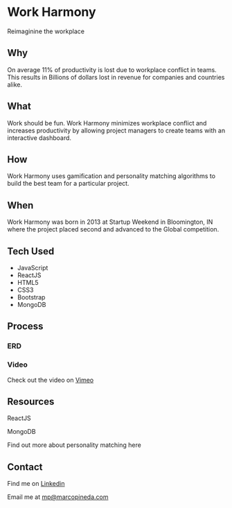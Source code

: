 # Work Harmony 

Reimaginine the workplace

## Why

On average 11% of productivity is lost due to workplace conflict in teams. This results in Billions of dollars lost in revenue for companies and countries alike. 

## What

Work should be fun.
Work Harmony minimizes workplace conflict and increases productivity by allowing project managers to create teams with an interactive dashboard.

## How

Work Harmony uses gamification and personality matching algorithms to build the best team for a particular project. 

## When

Work Harmony was born in 2013 at Startup Weekend in Bloomington, IN where the project placed second and advanced to the Global competition. 

## Tech Used

* JavaScript
* ReactJS
* HTML5
* CSS3
* Bootstrap
* MongoDB

## Process

### ERD ###

### Video ###

Check out the video on [Vimeo](https://vimeo.com/79741702)

## Resources

ReactJS

MongoDB

Find out more about personality matching here 

## Contact

Find me on [Linkedin](http://linkedin/in/pinedamarco)

Email me at mp@marcopineda.com


